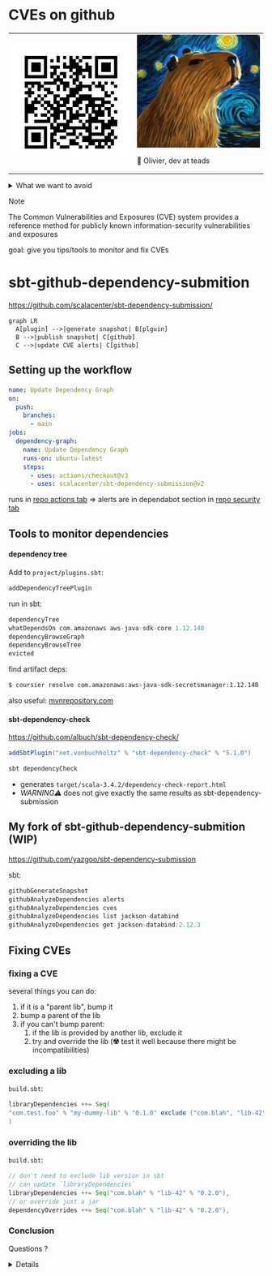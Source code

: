 # CVEs on github

<table>

<tr>

<td>

<img src="qrrepo.png" width="300"/>

</td>

<td>

<img src="capy.png" width="300"/>

<br/>

👋 Olivier, dev at teads

</td>

</tr>

</table>

<details>

<summary>
What we want to avoid
</summary>

<img src="ventilation.svg" width="500"/>

[Hydrofoil ventilation video](https://www.youtube.com/watch?v=BlCuVZK2aqE)

</details>

> [!NOTE]
> The Common Vulnerabilities and Exposures (CVE) system provides a reference method 
> for publicly known information-security vulnerabilities and exposures

goal: give you tips/tools to monitor and fix CVEs

# sbt-github-dependency-submition

https://github.com/scalacenter/sbt-dependency-submission/

```mermaid
graph LR
  A[plugin] -->|generate snapshot| B[plguin]
  B -->|publish snapshot| C[github]
  C -->|update CVE alerts| C[github]
```

## Setting up the workflow

```yaml
name: Update Dependency Graph
on:
  push:
    branches:
      - main
jobs:
  dependency-graph:
    name: Update Dependency Graph
    runs-on: ubuntu-latest
    steps:
      - uses: actions/checkout@v3
      - uses: scalacenter/sbt-dependency-submission@v2
```

runs in [repo actions tab](https://github.com/yazgoo/scala-meetup-june-2024/actions) =>
alerts are in dependabot section in [repo security tab](https://github.com/yazgoo/scala-meetup-june-2024/security)

## Tools to monitor dependencies

#### dependency tree

Add to `project/plugins.sbt`:

```scala
addDependencyTreePlugin
```

run in sbt:

```scala
dependencyTree
whatDependsOn com.amazonaws aws-java-sdk-core 1.12.148
dependencyBrowseGraph
dependencyBrowseTree
evicted
```

find artifact deps:

```bash
$ coursier resolve com.amazonaws:aws-java-sdk-secretsmanager:1.12.148
```

also useful: [mvnrepository.com](https://mvnrepository.com/artifact/com.fasterxml.jackson.core/jackson-databind)

#### sbt-dependency-check

https://github.com/albuch/sbt-dependency-check/

```scala
addSbtPlugin("net.vonbuchholtz" % "sbt-dependency-check" % "5.1.0")
```

```bash
sbt dependencyCheck
```

- generates `target/scala-3.4.2/dependency-check-report.html`
- *WARNING⚠* does not give exactly the same results as sbt-dependency-submission

## My fork of sbt-github-dependency-submition (WIP)

https://github.com/yazgoo/sbt-dependency-submission

sbt:

```scala
githubGenerateSnapshot
githubAnalyzeDependencies alerts
githubAnalyzeDependencies cves
githubAnalyzeDependencies list jackson-databind
githubAnalyzeDependencies get jackson-databind:2.12.3
```

## Fixing CVEs

### fixing a CVE

several things you can do:

1. if it is a "parent lib", bump it
1. bump a parent of the lib
1. if you can't bump parent: 
    1. if the lib is provided by another lib, exclude it
    1. try and override the lib (**☢**  test it well because there might be incompatibilities)


### excluding a lib

`build.sbt`:

```scala
libraryDependencies ++= Seq(
"com.test.foo" % "my-dummy-lib" % "0.1.0" exclude ("com.blah", "lib-42")
)
```


### overriding the lib

`build.sbt`:

```scala
// don't need to exclude lib version in sbt
// can update `libraryDependencies`
libraryDependencies ++= Seq("com.blah" % "lib-42" % "0.2.0"),
// or override just a jar
dependencyOverrides ++= Seq("com.blah" % "lib-42" % "0.2.0"),
```

### Conclusion

Questions ?

<details>

[Comment faire une procuration](https://www.maprocuration.gouv.fr/)

</details>
